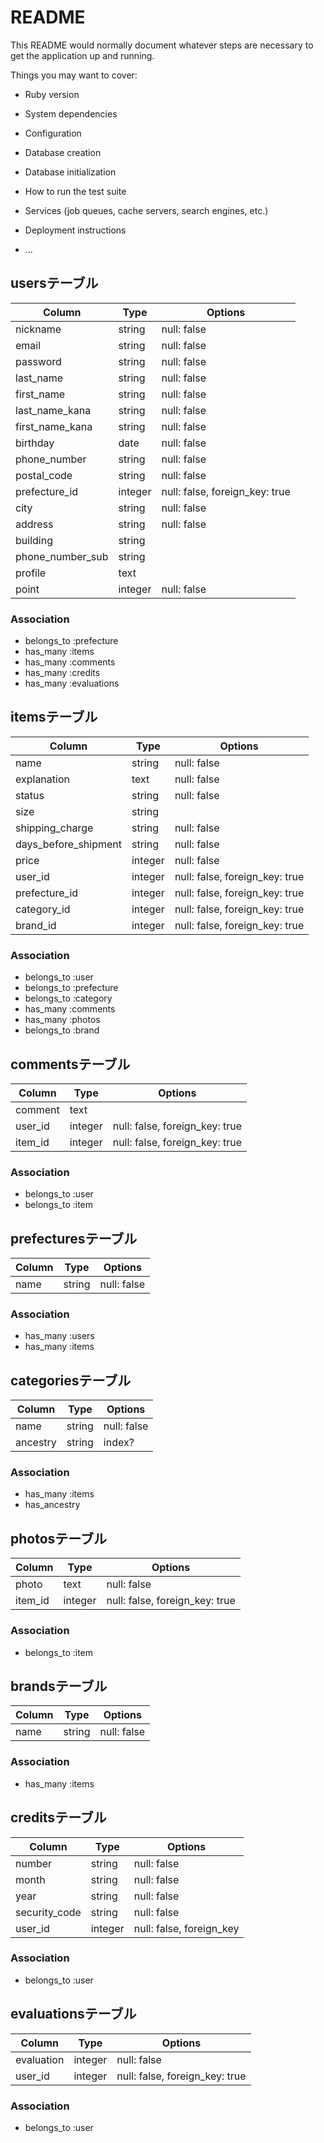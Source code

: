 # README

This README would normally document whatever steps are necessary to get the
application up and running.

Things you may want to cover:

* Ruby version

* System dependencies

* Configuration

* Database creation

* Database initialization

* How to run the test suite

* Services (job queues, cache servers, search engines, etc.)

* Deployment instructions

* ...


## usersテーブル

|Column|Type|Options|
|------|----|-------|
|nickname|string|null: false|
|email|string|null: false|
|password|string|null: false|
|last_name|string|null: false|
|first_name|string|null: false|
|last_name_kana|string|null: false|
|first_name_kana|string|null: false|
|birthday|date|null: false|
|phone_number|string|null: false|
|postal_code|string|null: false|
|prefecture_id|integer|null: false, foreign_key: true|
|city|string|null: false|
|address|string|null: false|
|building|string||
|phone_number_sub|string||
|profile|text||
|point|integer|null: false|

### Association

- belongs_to :prefecture
- has_many :items
- has_many :comments
- has_many :credits
- has_many :evaluations



## itemsテーブル

|Column|Type|Options|
|------|----|-------|
|name|string|null: false|
|explanation|text|null: false|
|status|string|null: false|
|size|string||
|shipping_charge|string|null: false|
|days_before_shipment|string|null: false|
|price|integer|null: false|
|user_id|integer|null: false, foreign_key: true|
|prefecture_id|integer|null: false, foreign_key: true|
|category_id|integer|null: false, foreign_key: true|
|brand_id|integer|null: false, foreign_key: true|

### Association

- belongs_to :user
- belongs_to :prefecture
- belongs_to :category
- has_many :comments
- has_many :photos
- belongs_to :brand



## commentsテーブル

|Column|Type|Options|
|------|----|-------|
|comment|text||
|user_id|integer|null: false, foreign_key: true|
|item_id|integer|null: false, foreign_key: true|

### Association

- belongs_to :user
- belongs_to :item



## prefecturesテーブル

|Column|Type|Options|
|------|----|-------|
|name|string|null: false|

### Association
- has_many :users
- has_many :items



## categoriesテーブル

|Column|Type|Options|
|------|----|-------|
|name|string|null: false|
|ancestry|string|index?|

### Association

- has_many :items
- has_ancestry



## photosテーブル

|Column|Type|Options|
|------|----|-------|
|photo|text|null: false|
|item_id|integer|null: false, foreign_key: true|

### Association

- belongs_to :item



## brandsテーブル

|Column|Type|Options|
|------|----|-------|
|name|string|null: false|

### Association

- has_many :items



## creditsテーブル
|Column|Type|Options|
|------|----|-------|
|number|string|null: false|
|month|string|null: false|
|year|string|null: false|
|security_code|string|null: false|
|user_id|integer|null: false, foreign_key|

### Association

- belongs_to :user



## evaluationsテーブル
|Column|Type|Options|
|------|----|-------|
|evaluation|integer|null: false|
|user_id|integer|null: false, foreign_key: true|

### Association

- belongs_to :user
